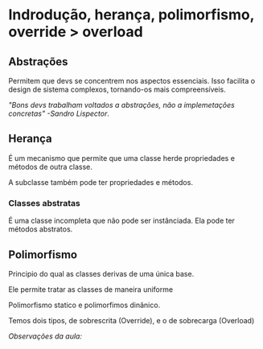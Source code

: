 # Indrodução, herança, polimorfismo, override > overload

## Abstrações
Permitem que devs se concentrem nos aspectos essenciais. Isso facilita o design de sistema complexos, tornando-os mais compreensíveis.

*"Bons devs trabalham voltados a abstrações, não a implemetações concretas" -Sandro Lispector*.

## Herança 
É um mecanismo que permite que uma classe herde propriedades e métodos de outra classe.

A subclasse também pode ter propriedades e métodos.

### Classes abstratas 
É uma classe incompleta que não pode ser instânciada. Ela pode ter métodos abstratos.


## Polimorfismo
Principio do qual as classes derivas de uma única base.

Ele permite tratar as classes de maneira uniforme

Polimorfismo statico e polimorfimos dinânico.

Temos dois tipos, de sobrescrita (Override), e o de sobrecarga (Overload)



*Observações da aula:*
